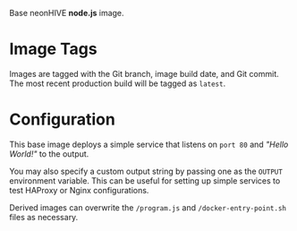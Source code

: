 Base neonHIVE **node.js** image.

# Image Tags

Images are tagged with the Git branch, image build date, and Git commit.  The most recent production build will be tagged as `latest`.

# Configuration

This base image deploys a simple service that listens on `port 80` and *"Hello World!"* to the output.

You may also specify a custom output string by passing one as the `OUTPUT` environment variable.  This can be useful for setting up simple services to test HAProxy or Nginx configurations.

Derived images can overwrite the `/program.js` and `/docker-entry-point.sh` files as necessary.
